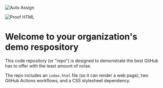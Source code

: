 ![Auto Assign](https://github.com/VeriBilimiProje/demo-repository/actions/workflows/auto-assign.yml/badge.svg)

![Proof HTML](https://github.com/VeriBilimiProje/demo-repository/actions/workflows/proof-html.yml/badge.svg)

# Welcome to your organization's demo respository
This code repository (or "repo") is designed to demonstrate the best GitHub has to offer with the least amount of noise.

The repo includes an `index.html` file (so it can render a web page), two GitHub Actions workflows, and a CSS stylesheet dependency.

